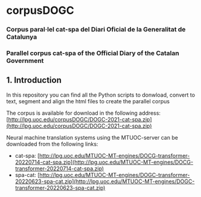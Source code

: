 # corpusDOGC

### Corpus paral·lel cat-spa del Diari Oficial de la Generalitat de Catalunya
### Parallel corpus cat-spa of the Official Diary of the Catalan Government

## 1. Introduction

In this repository you can find all the Python scripts to donwload, convert to text, segment and align the html files to create the parallel corpus

The corpus is available for download in the following address: [http://lpg.uoc.edu/corpusDOGC/DOGC-2021-cat-spa.zip](http://lpg.uoc.edu/corpusDOGC/DOGC-2021-cat-spa.zip)

Neural machine translation systems using the MTUOC-server can be downloaded from the following links:

* cat-spa: [http://lpg.uoc.edu/MTUOC-MT-engines/DOCG-transformer-20220714-cat-spa.zip](http://lpg.uoc.edu/MTUOC-MT-engines/DOCG-transformer-20220714-cat-spa.zip)
* spa-cat: [http://lpg.uoc.edu/MTUOC-MT-engines/DOGC-transformer-20220623-spa-cat.zip](http://lpg.uoc.edu/MTUOC-MT-engines/DOGC-transformer-20220623-spa-cat.zip)
